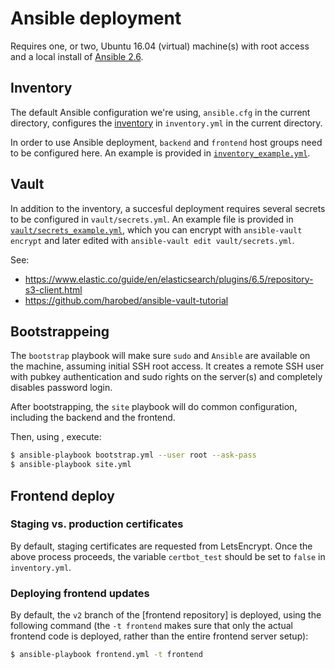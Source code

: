 # Ansible deployment
Requires one, or two, Ubuntu 16.04 (virtual) machine(s) with root access and a local install of [Ansible 2.6](https://docs.ansible.com/ansible/2.6/installation_guide/intro_installation.html).

## Inventory
The default Ansible configuration we're using, `ansible.cfg` in the current directory, configures the [inventory](https://docs.ansible.com/ansible/2.6/user_guide/intro_inventory.html) in `inventory.yml` in the current directory.

In order to use Ansible deployment, `backend` and `frontend` host groups need to be configured here. An example is provided in [`inventory_example.yml`](inventory_example.yml).

## Vault
In addition to the inventory, a succesful deployment requires several secrets to be configured in `vault/secrets.yml`. An example file is provided in [`vault/secrets_example.yml`](vault/secrets_example.yml), which you can encrypt with `ansible-vault encrypt` and later edited with `ansible-vault edit vault/secrets.yml`.

See:
- https://www.elastic.co/guide/en/elasticsearch/plugins/6.5/repository-s3-client.html
- https://github.com/harobed/ansible-vault-tutorial

## Bootstrappeing
The `bootstrap` playbook will make sure `sudo` and `Ansible` are available on the machine, assuming initial SSH root access. It creates a remote SSH user with pubkey authentication and sudo rights on the server(s) and completely disables password login.

After bootstrapping, the `site` playbook will do common configuration, including the backend and the frontend.

Then, using , execute:
```bash
$ ansible-playbook bootstrap.yml --user root --ask-pass
$ ansible-playbook site.yml
```

## Frontend deploy

### Staging vs. production certificates
By default, staging certificates are requested from LetsEncrypt. Once the above process proceeds, the variable `certbot_test` should be set to `false` in `inventory.yml`.

### Deploying frontend updates
By default, the `v2` branch of the [frontend repository] is deployed, using the following command (the `-t frontend` makes sure that only the actual frontend code is deployed, rather than the entire frontend server setup):

```bash
$ ansible-playbook frontend.yml -t frontend
```
